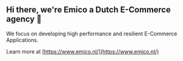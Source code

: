 ## Hi there, we're Emico a Dutch E-Commerce agency 👋

We focus on developing high performance and resilient E-Commerce Applications.

Learn more at [https://www.emico.nl/](https://www.emico.nl/)
